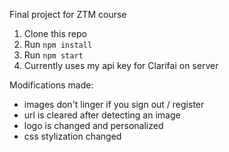 Final project for ZTM course

1. Clone this repo
2. Run `npm install`
3. Run `npm start`
4. Currently uses my api key for Clarifai on server

Modifications made:
- images don't linger if you sign out / register
- url is cleared after detecting an image
- logo is changed and personalized
- css stylization changed
